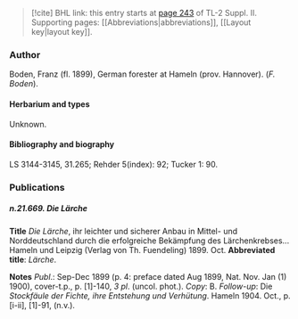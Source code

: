 > [!cite] BHL link: this entry starts at [page 243](https://www.biodiversitylibrary.org/item/103859#page/253/mode/1up) of TL-2 Suppl. II.
> Supporting pages: [[Abbreviations|abbreviations]], [[Layout key|layout key]].

### Author

Boden, Franz (fl. 1899), German forester at Hameln (prov. Hannover). (*F. Boden*).

#### Herbarium and types

Unknown.

#### Bibliography and biography

LS 3144-3145, 31.265; Rehder 5(index): 92; Tucker 1: 90.

### Publications

##### n.21.669. Die Lärche

**Title**
*Die Lärche*, ihr leichter und sicherer Anbau in Mittel- und Norddeutschland durch die erfolgreiche Bekämpfung des Lärchenkrebses... Hameln und Leipzig (Verlag von Th. Fuendeling) 1899. Oct.
**Abbreviated title**: *Lärche*.

**Notes**
*Publ*.: Sep-Dec 1899 (p. 4: preface dated Aug 1899, Nat. Nov. Jan (1) 1900), cover-t.p., p. \[1\]-140, *3 pl*. (uncol. phot.). *Copy*: B.
*Follow-up*: Die *Stockfäule der Fichte, ihre Entstehung und Verhütung*. Hameln 1904. Oct., p. \[i-ii\], \[1\]-91, (n.v.).

